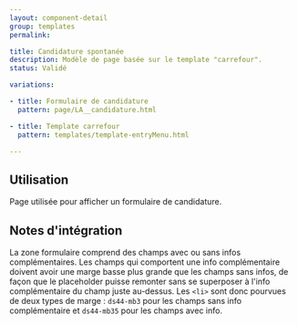 ```yaml
---
layout: component-detail
group: templates
permalink:

title: Candidature spontanée
description: Modèle de page basée sur le template "carrefour".
status: Validé

variations:

- title: Formulaire de candidature
  pattern: page/LA__candidature.html

- title: Template carrefour
  pattern: templates/template-entryMenu.html

---
```

## Utilisation

Page utilisée pour afficher un formulaire de candidature.

## Notes d'intégration

La zone formulaire comprend des champs avec ou sans infos complémentaires. Les champs qui comportent une info complémentaire doivent avoir une marge basse plus grande que les champs sans infos, de façon que le placeholder puisse remonter sans se superposer à l'info complémentaire du champ juste au-dessus. Les `<li>` sont donc pourvues de deux types de marge : `ds44-mb3` pour les champs sans info complémentaire et `ds44-mb35` pour les champs avec info.
